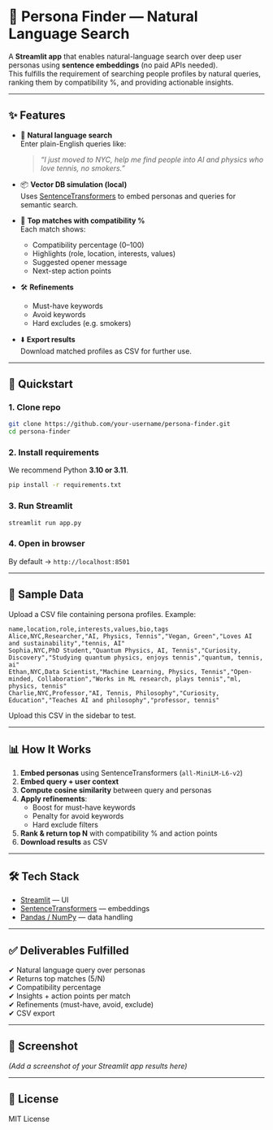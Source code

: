 # 🔎 Persona Finder — Natural Language Search

A **Streamlit app** that enables natural-language search over deep user personas using **sentence embeddings** (no paid APIs needed).  
This fulfills the requirement of searching people profiles by natural queries, ranking them by compatibility %, and providing actionable insights.  

---

## ✨ Features

- 🧠 **Natural language search**  
  Enter plain-English queries like:  
  > *“I just moved to NYC, help me find people into AI and physics who love tennis, no smokers.”*

- 📦 **Vector DB simulation (local)**  
  Uses [SentenceTransformers](https://www.sbert.net/) to embed personas and queries for semantic search.

- 🎯 **Top matches with compatibility %**  
  Each match shows:
  - Compatibility percentage (0–100)  
  - Highlights (role, location, interests, values)  
  - Suggested opener message  
  - Next-step action points  

- 🛠 **Refinements**  
  - Must-have keywords  
  - Avoid keywords  
  - Hard excludes (e.g. smokers)

- ⬇️ **Export results**  
  Download matched profiles as CSV for further use.

---

## 🚀 Quickstart

### 1. Clone repo
```bash
git clone https://github.com/your-username/persona-finder.git
cd persona-finder
```

### 2. Install requirements
We recommend Python **3.10 or 3.11**.  
```bash
pip install -r requirements.txt
```

### 3. Run Streamlit
```bash
streamlit run app.py
```

### 4. Open in browser
By default → `http://localhost:8501`

---

## 📂 Sample Data

Upload a CSV file containing persona profiles. Example:

```csv
name,location,role,interests,values,bio,tags
Alice,NYC,Researcher,"AI, Physics, Tennis","Vegan, Green","Loves AI and sustainability","tennis, AI"
Sophia,NYC,PhD Student,"Quantum Physics, AI, Tennis","Curiosity, Discovery","Studying quantum physics, enjoys tennis","quantum, tennis, ai"
Ethan,NYC,Data Scientist,"Machine Learning, Physics, Tennis","Open-minded, Collaboration","Works in ML research, plays tennis","ml, physics, tennis"
Charlie,NYC,Professor,"AI, Tennis, Philosophy","Curiosity, Education","Teaches AI and philosophy","professor, tennis"
```

Upload this CSV in the sidebar to test.  

---

## 📊 How It Works

1. **Embed personas** using SentenceTransformers (`all-MiniLM-L6-v2`)  
2. **Embed query + user context**  
3. **Compute cosine similarity** between query and personas  
4. **Apply refinements**:  
   - Boost for must-have keywords  
   - Penalty for avoid keywords  
   - Hard exclude filters  
5. **Rank & return top N** with compatibility % and action points  
6. **Download results** as CSV  

---

## 🛠 Tech Stack

- [Streamlit](https://streamlit.io/) — UI  
- [SentenceTransformers](https://www.sbert.net/) — embeddings  
- [Pandas / NumPy](https://pandas.pydata.org/) — data handling  

---

## ✅ Deliverables Fulfilled

✔ Natural language query over personas  
✔ Returns top matches (5/N)  
✔ Compatibility percentage  
✔ Insights + action points per match  
✔ Refinements (must-have, avoid, exclude)  
✔ CSV export  

---

## 📸 Screenshot

*(Add a screenshot of your Streamlit app results here)*

---

## 📜 License
MIT License
